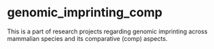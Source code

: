 # genomic_imprinting_comp
This is a part of research projects regarding genomic imprinting across mammalian species and its comparative (comp) aspects.
